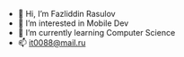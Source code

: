 - 👋 Hi, I’m Fazliddin Rasulov
- 👀 I’m interested in Mobile Dev 
- 🌱 I’m currently learning Computer Science
- 📫 it0088@mail.ru
